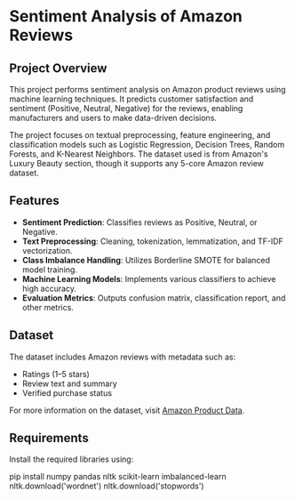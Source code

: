 # Sentiment Analysis of Amazon Reviews

## Project Overview
This project performs sentiment analysis on Amazon product reviews using machine learning techniques. It predicts customer satisfaction and sentiment (Positive, Neutral, Negative) for the reviews, enabling manufacturers and users to make data-driven decisions.

The project focuses on textual preprocessing, feature engineering, and classification models such as Logistic Regression, Decision Trees, Random Forests, and K-Nearest Neighbors. The dataset used is from Amazon's Luxury Beauty section, though it supports any 5-core Amazon review dataset.

## Features
- **Sentiment Prediction**: Classifies reviews as Positive, Neutral, or Negative.
- **Text Preprocessing**: Cleaning, tokenization, lemmatization, and TF-IDF vectorization.
- **Class Imbalance Handling**: Utilizes Borderline SMOTE for balanced model training.
- **Machine Learning Models**: Implements various classifiers to achieve high accuracy.
- **Evaluation Metrics**: Outputs confusion matrix, classification report, and other metrics.

## Dataset
The dataset includes Amazon reviews with metadata such as:
- Ratings (1–5 stars)
- Review text and summary
- Verified purchase status

For more information on the dataset, visit [Amazon Product Data](https://nijianmo.github.io/amazon/).

## Requirements
Install the required libraries using:

pip install numpy pandas nltk scikit-learn imbalanced-learn
nltk.download('wordnet')
nltk.download('stopwords')
